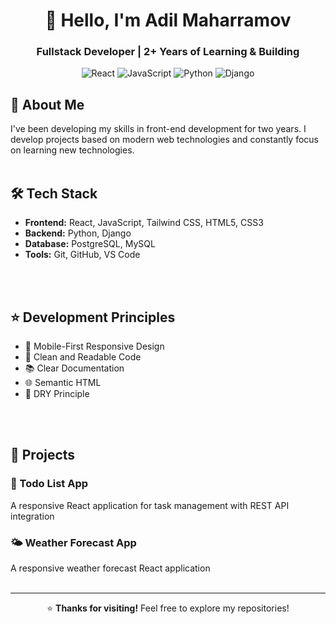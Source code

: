 <div align="center">

# 👋 Hello, I'm Adil Maharramov

### Fullstack Developer | 2+ Years of Learning & Building

![React](https://img.shields.io/badge/React-20232A?style=for-the-badge&logo=react&logoColor=61DAFB)
![JavaScript](https://img.shields.io/badge/JavaScript-F7DF1E?style=for-the-badge&logo=javascript&logoColor=black)
![Python](https://img.shields.io/badge/Python-3776AB?style=for-the-badge&logo=python&logoColor=white)
![Django](https://img.shields.io/badge/Django-092E20?style=for-the-badge&logo=django&logoColor=white)
<br>

</div>

## 📖 About Me

I've been developing my skills in front-end development for two years. I develop projects based on modern web technologies and constantly focus on learning new technologies.
<br>
<br>

## 🛠️ Tech Stack

- **Frontend:** React, JavaScript, Tailwind CSS, HTML5, CSS3
- **Backend:** Python, Django
- **Database:** PostgreSQL, MySQL
- **Tools:** Git, GitHub, VS Code
<br>
<br>

## ⭐ Development Principles

- 📱 Mobile-First Responsive Design
- 🧹 Clean and Readable Code
- 📚 Clear Documentation
- 🌐 Semantic HTML
- 🔄 DRY Principle
<br>
<br>

## 💼 Projects

### 📝 Todo List App
A responsive React application for task management with REST API integration

### 🌤️ Weather Forecast App  
A responsive weather forecast React application
<br>
<br>

---

<div align="center">

⭐ **Thanks for visiting!** Feel free to explore my repositories!

</div>
